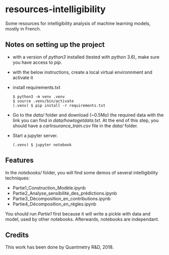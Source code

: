 # resources-intelligibility

Some resources for intelligibility analysis of machine learning models, mostly in French.

Notes on setting up the project
-------------------------------

- with a version of *python3* installed (tested with python 3.6), make sure you have access to *pip*.
- with the below instructions, create a local virtual environnment and activate it
- install requirements.txt

  ```
  $ python3 -m venv .venv
  $ source .venv/bin/activate
  (.venv) $ pip install -r requirements.txt
  ```

- Go to the *data/* folder and download (~0.5Mo) the required data with the link you can find in *data/howtogetdata.txt*. At the end of this step, you should have a *carInsurance_train.csv* file in the *data/* folder.
- Start a jupyter server.

  ```
  (.venv) $ jupyter notebook
  ```

Features
--------

In the *notebooks/* folder, you will find some demos of several intelligibility techniques:

- Partie1\_Construction\_Modèle.ipynb
- Partie2\_Analyse_sensibilité\_des\_prédictions.ipynb
- Partie3\_Décomposition\_en\_contributions.ipynb
- Partie4\_Décomposition\_en\_règles.ipynb

You should run *Partie1* first because it will write a pickle with data and model, used by other notebooks. Afterwards, notebooks are independant.


Credits
-------
This work has been done by Quantmetry R&D, 2018.